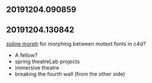 
## 20191204.090859

## 20191204.130842

[spline morph](https://www.youtube.com/watch?v=gyTyljJzGbQ) for morphing between motext fonts in c4d?

- A fellow?
- spring theatreLab projects
- immersive theatre
- breaking the fourth wall (from the other side)

